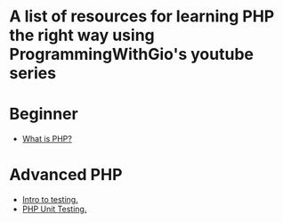 # A list of resources for learning PHP the right way using ProgrammingWithGio's youtube series

# Beginner 

- [What is PHP?](https://www.youtube.com/watch?v=sVbEyFZKgqk)

# Advanced PHP

- [Intro to testing.](https://www.youtube.com/watch?v=hTACGV_LdqE)
- [PHP Unit Testing.](https://www.youtube.com/watch?v=9-X_b_fxmRM)




